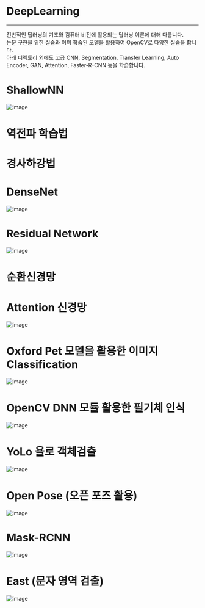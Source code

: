 # DeepLearning
___
전반적인 딥러닝의 기초와 컴퓨터 비전에 활용되는 딥러닝 이론에 대해 다룹니다.  
논문 구현을 위한 실습과 이미 학습된 모델을 활용하여 OpenCV로 다양한 실습을 합니다.  
아래 디렉토리 외에도 고급 CNN, Segmentation, Transfer Learning, Auto Encoder, GAN, Attention, Faster-R-CNN 등을 학습합니다.  

# ShallowNN  
![image](https://user-images.githubusercontent.com/76835313/111907129-58d54a00-8a97-11eb-8f85-0e48c1f95da8.png)

# 역전파 학습법  

# 경사하강법  

# DenseNet  
![image](https://user-images.githubusercontent.com/76835313/111907140-64287580-8a97-11eb-89e2-4163219de9b3.png)

# Residual Network  
![image](https://user-images.githubusercontent.com/76835313/111907154-6ab6ed00-8a97-11eb-9aeb-e38220b304f4.png)

# 순환신경망  

# Attention 신경망  
![image](https://user-images.githubusercontent.com/76835313/111907169-74405500-8a97-11eb-9900-1cd75023c774.png)

# Oxford Pet 모델을 활용한 이미지 Classification  
![image](https://user-images.githubusercontent.com/76835313/111907182-815d4400-8a97-11eb-9e54-2269b20cdb36.png)

# OpenCV DNN 모듈 활용한 필기체 인식
![image](https://user-images.githubusercontent.com/76835313/111907213-ace02e80-8a97-11eb-9217-d344a24b6c4d.png)

# YoLo 욜로 객체검출  
![image](https://user-images.githubusercontent.com/76835313/111907237-c1bcc200-8a97-11eb-98a7-3015fcb3af95.png)

# Open Pose (오픈 포즈 활용)  
![image](https://user-images.githubusercontent.com/76835313/111907243-ced9b100-8a97-11eb-8d05-cff9cdba9e97.png)

# Mask-RCNN  
![image](https://user-images.githubusercontent.com/76835313/111907241-c8e3d000-8a97-11eb-9090-cd909e525235.png)

# East (문자 영역 검출)
![image](https://user-images.githubusercontent.com/76835313/111907249-d600bf00-8a97-11eb-8cca-694348e52d4c.png)
  
